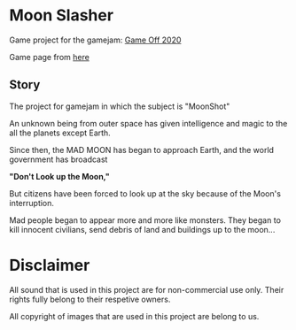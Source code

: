 # Moon Slasher
Game project for the gamejam: [Game Off 2020](https://itch.io/jam/game-off-2020)

Game page from [here](https://kwon770.itch.io/moon-slasher)

## Story

The project for gamejam in which the subject is "MoonShot"

An unknown being from outer space has given intelligence and magic to the all the planets except Earth.

Since then, the MAD MOON has began to approach Earth, and the world government has broadcast

**"Don't Look up the Moon,"**

But citizens have been forced to look up at the sky because of the Moon's interruption.

Mad people began to appear more and more like monsters.
They began to kill innocent civilians, send debris of land and buildings up to the moon...



# Disclaimer
All sound that is used in this project are for non-commercial use only. Their rights fully belong to their respetive owners.

All copyright of images that are used in this project are belong to us.
